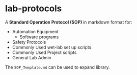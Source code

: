 # lab-protocols
A **Standard Operation Protocol (SOP)** in markdown format for:

* Automation Equipment
	* Software programs
* Safety Protocols
* Commonly Used wet-lab set up scripts
* Commonly Used Project scripts
* General Lab Admin

The `SOP_Template.md` can be used to expand library.
